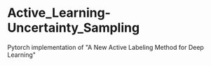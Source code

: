 # Active_Learning-Uncertainty_Sampling
Pytorch implementation of "A New Active Labeling Method for Deep Learning"
